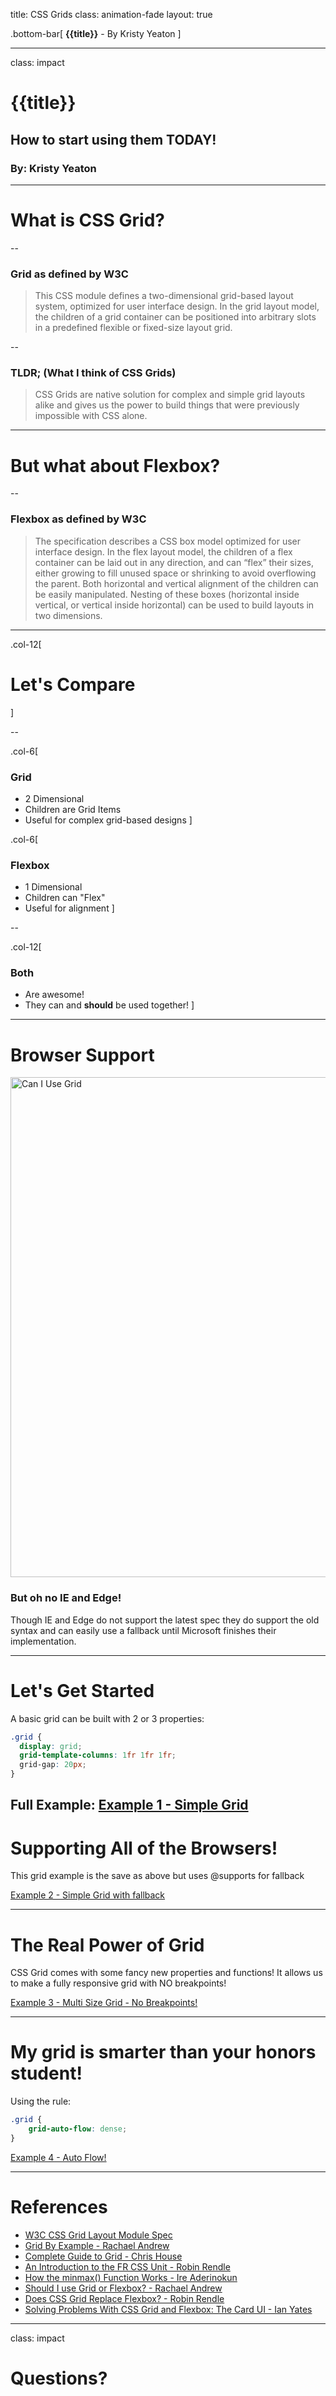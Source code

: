 title: CSS Grids
class: animation-fade
layout: true

.bottom-bar[
  **{{title}}** - By Kristy Yeaton
]

---

class: impact

# {{title}}
## How to start using them TODAY!
### By: Kristy Yeaton

---
# What is CSS Grid?
--

### Grid as defined by W3C
> This CSS module defines a two-dimensional grid-based layout system, optimized for user interface design. In the grid layout model, the children of a grid container can be positioned into arbitrary slots in a predefined flexible or fixed-size layout grid.

--

### TLDR; (What I think of CSS Grids)
> CSS Grids are native solution for complex and simple grid layouts alike and gives us the power to build things that were previously impossible with CSS alone.

---
# But what about Flexbox?
--

### Flexbox as defined by W3C
> The specification describes a CSS box model optimized for user interface design. In the flex layout model, the children of a flex container can be laid out in any direction, and can “flex” their sizes, either growing to fill unused space or shrinking to avoid overflowing the parent. Both horizontal and vertical alignment of the children can be easily manipulated. Nesting of these boxes (horizontal inside vertical, or vertical inside horizontal) can be used to build layouts in two dimensions.

---
.col-12[
# Let's Compare
]

--

.col-6[

### Grid

- 2 Dimensional
- Children are Grid Items
- Useful for complex grid-based designs
]

.col-6[

### Flexbox

- 1 Dimensional
- Children can "Flex"
- Useful for alignment
]

--

.col-12[
### Both
- Are awesome!
- They can and **should** be used together!
]

---
# Browser Support
<img src="/images/caniuse.jpg" alt="Can I Use Grid" width="800" />

### But oh no IE and Edge!

Though IE and Edge do not support the latest spec they do support the old syntax and can easily use a fallback until Microsoft finishes their implementation.

---
# Let's Get Started

A basic grid can be built with 2 or 3 properties:

```css
.grid {
  display: grid;
  grid-template-columns: 1fr 1fr 1fr;
  grid-gap: 20px;
}
```

Full Example: [Example 1 - Simple Grid](https://codepen.io/kristyjy/pen/d9a4771c5c7170aa3834095898e91e21/)
---
# Supporting All of the Browsers!

This grid example is the save as above but uses @supports for fallback

[Example 2 - Simple Grid with fallback](https://codepen.io/kristyjy/pen/9e2bddb28973e9da1f2c4fd0d9b8444f)

---
# The Real Power of Grid

CSS Grid comes with some fancy new properties and functions! It allows us to make a fully responsive grid with NO breakpoints!

[Example 3 - Multi Size Grid - No Breakpoints!](https://codepen.io/kristyjy/pen/b9dfbfad63f940819a9f308ef6b93872)

---
# My grid is smarter than your honors student!

Using the rule:

```css
.grid {
	grid-auto-flow: dense;
}
```

[Example 4 - Auto Flow!](https://codepen.io/kristyjy/pen/e081e6c0395346b5ed84bb0c60edb384)

---
# References
- [W3C CSS Grid Layout Module Spec](https://www.w3.org/TR/css3-grid-layout/)
- [Grid By Example - Rachael Andrew](https://gridbyexample.com/)
- [Complete Guide to Grid - Chris House](https://css-tricks.com/snippets/css/complete-guide-grid/)
- [An Introduction to the FR CSS Unit - Robin Rendle](https://css-tricks.com/introduction-fr-css-unit/)
- [How the minmax() Function Works - Ire Aderinokun](https://bitsofco.de/how-the-minmax-function-works/)
- [Should I use Grid or Flexbox? - Rachael Andrew](https://rachelandrew.co.uk/archives/2016/03/30/should-i-use-grid-or-flexbox/)
- [Does CSS Grid Replace Flexbox? - Robin Rendle](https://css-tricks.com/css-grid-replace-flexbox/)
- [Solving Problems With CSS Grid and Flexbox: The Card UI - Ian Yates](https://webdesign.tutsplus.com/tutorials/solving-problems-with-css-grid-and-flexbox-the-card-ui--cms-27468)
---
class: impact

# Questions?
